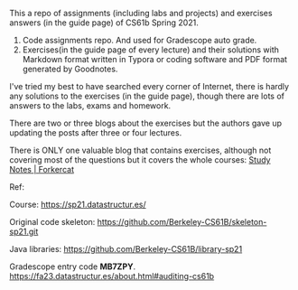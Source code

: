 This a repo of assignments (including labs and projects) and exercises answers 
(in the guide page) of CS61b Spring 2021.

1. Code assignments repo. And used for Gradescope auto grade.
2. Exercises(in the guide page of every lecture) and their solutions with Markdown format written in Typora or coding software and PDF format generated by Goodnotes.

I've tried my best to have searched every corner of Internet, there is hardly any solutions to the exercises (in the guide page), though there are lots of answers to the labs, exams and homework.

There are two or three blogs about the exercises but the authors gave up updating the posts after three or four lectures. 

There is ONLY one valuable blog that contains exercises, although not covering most of the questions but it covers the whole courses: [Study Notes | Forkercat](https://www.junhaow.com/studynotes/#cs-61b-data-structures)



Ref:

Course: https://sp21.datastructur.es/

Original code skeleton: https://github.com/Berkeley-CS61B/skeleton-sp21.git

Java libraries: https://github.com/Berkeley-CS61B/library-sp21

Gradescope entry code **MB7ZPY**. https://fa23.datastructur.es/about.html#auditing-cs61b